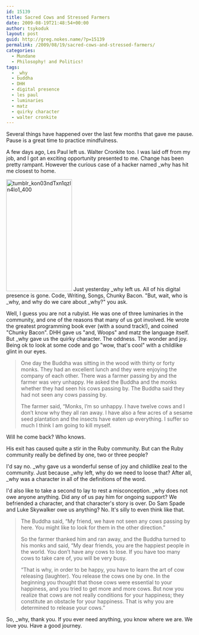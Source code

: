 ```yaml
---
id: 15139
title: Sacred Cows and Stressed Farmers
date: 2009-08-19T21:48:54+00:00
author: tsykoduk
layout: post
guid: http://greg.nokes.name/?p=15139
permalink: /2009/08/19/sacred-cows-and-stressed-farmers/
categories:
  - Mundane
  - Philosophy! and Politics!
tags:
  - _why
  - buddha
  - DHH
  - digital presence
  - les paul
  - luminaries
  - matz
  - quirky character
  - walter cronkite
---
```

Several things have happened over the last few months that gave me pause. Pause is a great time to practice mindfulness.

A few days ago, Les Paul left us. Walter Cronkite too. I was laid off from my job, and I got an exciting opportunity presented to me. Change has been pretty rampant. However the curious case of a hacker named _why has hit me closest to home.

<!--more-->

<img class="alignleft size-medium wp-image-15144" title="tumblr_kon03ndTxn1qzln4lo1_400" src="http://greg.nokes.name/wp-content/uploads/2009/08/tumblr_kon03ndTxn1qzln4lo1_400-177x300.jpg" alt="tumblr_kon03ndTxn1qzln4lo1_400" width="177" height="300" /> Just yesterday _why left us. All of his digital presence is gone. Code, Writing, Songs, Chunky Bacon. "But, wait, who is _why, and why do we care about _why?" you ask.

Well, I guess you are not a rubyist. He was one of three luminaries in the community, and one of the reasons that many of us got involved. He wrote the greatest programming book ever (with a sound track!), and coined "Chunky Bacon". DHH gave us "and, Woops" and matz the language itself. But _why gave us the quirky character. The oddness. The wonder and joy. Being ok to look at some code and go "wow, that's cool" with a childlike glint in our eyes.
<blockquote>One day the Buddha was sitting in the wood with thirty or forty monks. They had an excellent lunch and they were enjoying the company of each other. There was a farmer passing by and the farmer was very unhappy. He asked the Buddha and the monks whether they had seen his cows passing by. The Buddha said they had not seen any cows passing by.

The farmer said, “Monks, I’m so unhappy. I have twelve cows and I don’t know why they all ran away. I have also a few acres of a sesame seed plantation and the insects have eaten up everything. I suffer so much I think I am going to kill myself.</blockquote>
Will he come back? Who knows.

His exit has caused quite a stir in the Ruby community. But can the Ruby community really be defined by one, two or three people?

I'd say no. _why gave us a wonderful sense of joy and childlike zeal to the community. Just because _why left, why do we need to loose that? After all, _why was a character in all of the definitions of the word.

I'd also like to take a second to lay to rest a misconception. _why does not owe anyone anything. Did any of us pay him for ongoing support? We befriended a character, and that character's story is over. Do Sam Spade and Luke Skywalker owe us anything? No. It's silly to even think like that.
<blockquote>The Buddha said, “My friend, we have not seen any cows passing by here. You might like to look for them in the other direction.”

So the farmer thanked him and ran away, and the Buddha turned to his monks and said, “My dear friends, you are the happiest people in the world. You don’t have any cows to lose. If you have too many cows to take care of, you will be very busy.

“That is why, in order to be happy, you have to learn the art of cow releasing (laughter). You release the cows one by one. In the beginning you thought that those cows were essential to your happiness, and you tried to get more and more cows. But now you realize that cows are not really conditions for your happiness; they constitute an obstacle for your happiness. That is why you are determined to release your cows.”</blockquote>
So, _why, thank you. If you ever need anything, you know where we are. We love you. Have a good journey.
